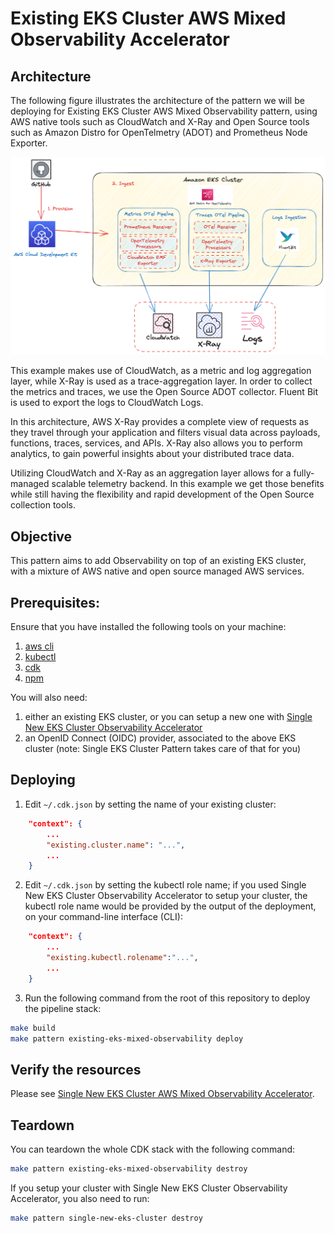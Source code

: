 # Existing EKS Cluster AWS Mixed Observability Accelerator

## Architecture

The following figure illustrates the architecture of the pattern we will be deploying for Existing EKS Cluster AWS Mixed Observability pattern, using AWS native tools such as CloudWatch and X-Ray and Open Source tools such as Amazon Distro for OpenTelmetry (ADOT) and Prometheus Node Exporter.

![Architecture](../images/mixed-diagram.png)

This example makes use of CloudWatch, as a metric and log aggregation layer, while X-Ray is used as a trace-aggregation layer. In order to collect the metrics and traces, we use the Open Source ADOT collector. Fluent Bit is used to export the logs to CloudWatch Logs.

In this architecture, AWS X-Ray provides a complete view of requests as they travel through your application and filters visual data across payloads, functions, traces, services, and APIs. X-Ray also allows you to perform analytics, to gain powerful insights about your distributed trace data.

Utilizing CloudWatch and X-Ray as an aggregation layer allows for a fully-managed scalable telemetry backend. In this example we get those benefits while still having the flexibility and rapid development of the Open Source collection tools.

## Objective

This pattern aims to add Observability on top of an existing EKS cluster, with a mixture of AWS native and open source managed AWS services.

## Prerequisites:

Ensure that you have installed the following tools on your machine:

1. [aws cli](https://docs.aws.amazon.com/cli/latest/userguide/install-cliv2.html)
2. [kubectl](https://Kubernetes.io/docs/tasks/tools/)
3. [cdk](https://docs.aws.amazon.com/cdk/v2/guide/getting_started.html#getting_started_install)
4. [npm](https://docs.npmjs.com/cli/v8/commands/npm-install)

You will also need:

1. either an existing EKS cluster, or you can setup a new one with  [Single New EKS Cluster Observability Accelerator](./single-new-eks-cluster.md)
2. an OpenID Connect (OIDC) provider, associated to the above EKS cluster (note: Single EKS Cluster Pattern takes care of that for you)

## Deploying

1. Edit `~/.cdk.json` by setting the name of your existing cluster:

```json
    "context": {
        ...
        "existing.cluster.name": "...",
        ...
    }
```

2. Edit `~/.cdk.json` by setting the kubectl role name; if you used Single New EKS Cluster Observability Accelerator to setup your cluster, the kubectl role name would be provided by the output of the deployment, on your command-line interface (CLI):

```json
    "context": {
        ...
        "existing.kubectl.rolename":"...",
        ...
    }
```

3. Run the following command from the root of this repository to deploy the pipeline stack:

```bash
make build
make pattern existing-eks-mixed-observability deploy
```

## Verify the resources

Please see [Single New EKS Cluster AWS Mixed Observability Accelerator](./single-new-eks-mixed-observability.md).

## Teardown

You can teardown the whole CDK stack with the following command:

```bash
make pattern existing-eks-mixed-observability destroy
```

If you setup your cluster with Single New EKS Cluster Observability Accelerator, you also need to run:

```bash
make pattern single-new-eks-cluster destroy
```
